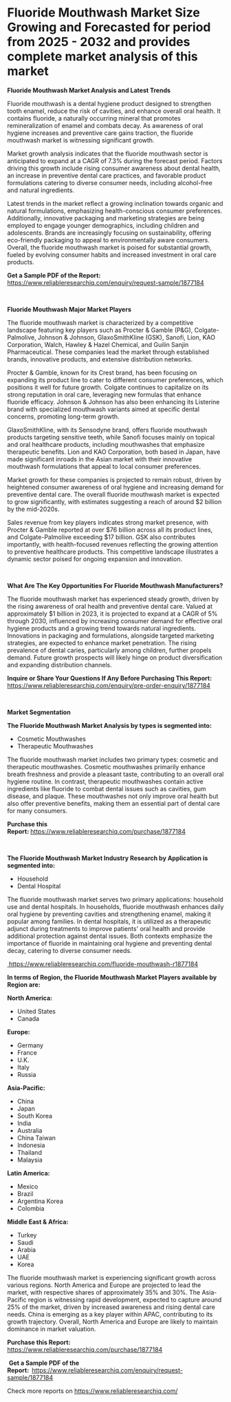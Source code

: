 <p><h1>Fluoride Mouthwash Market Size Growing and Forecasted for period from 2025 - 2032 and provides complete market analysis of this market</h1></p><p><strong>Fluoride Mouthwash Market Analysis and Latest Trends</strong></p>
<p><p>Fluoride mouthwash is a dental hygiene product designed to strengthen tooth enamel, reduce the risk of cavities, and enhance overall oral health. It contains fluoride, a naturally occurring mineral that promotes remineralization of enamel and combats decay. As awareness of oral hygiene increases and preventive care gains traction, the fluoride mouthwash market is witnessing significant growth.</p><p>Market growth analysis indicates that the fluoride mouthwash sector is anticipated to expand at a CAGR of 7.3% during the forecast period. Factors driving this growth include rising consumer awareness about dental health, an increase in preventive dental care practices, and favorable product formulations catering to diverse consumer needs, including alcohol-free and natural ingredients.</p><p>Latest trends in the market reflect a growing inclination towards organic and natural formulations, emphasizing health-conscious consumer preferences. Additionally, innovative packaging and marketing strategies are being employed to engage younger demographics, including children and adolescents. Brands are increasingly focusing on sustainability, offering eco-friendly packaging to appeal to environmentally aware consumers. Overall, the fluoride mouthwash market is poised for substantial growth, fueled by evolving consumer habits and increased investment in oral care products.</p></p>
<p><strong>Get a Sample PDF of the Report:&nbsp;</strong> <a href="https://www.reliableresearchiq.com/enquiry/request-sample/1877184?utm_campaign=1170&utm_medium=2&utm_source=Github&utm_content=ia&utm_term=07022025&utm_id=fluoride-mouthwash">https://www.reliableresearchiq.com/enquiry/request-sample/1877184</a></p>
<p>&nbsp;</p>
<p><strong>Fluoride Mouthwash Major Market Players</strong></p>
<p><p>The fluoride mouthwash market is characterized by a competitive landscape featuring key players such as Procter & Gamble (P&G), Colgate-Palmolive, Johnson & Johnson, GlaxoSmithKline (GSK), Sanofi, Lion, KAO Corporation, Walch, Hawley & Hazel Chemical, and Guilin Sanjin Pharmaceutical. These companies lead the market through established brands, innovative products, and extensive distribution networks.</p><p>Procter & Gamble, known for its Crest brand, has been focusing on expanding its product line to cater to different consumer preferences, which positions it well for future growth. Colgate continues to capitalize on its strong reputation in oral care, leveraging new formulas that enhance fluoride efficacy. Johnson & Johnson has also been enhancing its Listerine brand with specialized mouthwash variants aimed at specific dental concerns, promoting long-term growth.</p><p>GlaxoSmithKline, with its Sensodyne brand, offers fluoride mouthwash products targeting sensitive teeth, while Sanofi focuses mainly on topical and oral healthcare products, including mouthwashes that emphasize therapeutic benefits. Lion and KAO Corporation, both based in Japan, have made significant inroads in the Asian market with their innovative mouthwash formulations that appeal to local consumer preferences.</p><p>Market growth for these companies is projected to remain robust, driven by heightened consumer awareness of oral hygiene and increasing demand for preventive dental care. The overall fluoride mouthwash market is expected to grow significantly, with estimates suggesting a reach of around $2 billion by the mid-2020s.</p><p>Sales revenue from key players indicates strong market presence, with Procter & Gamble reported at over $76 billion across all its product lines, and Colgate-Palmolive exceeding $17 billion. GSK also contributes importantly, with health-focused revenues reflecting the growing attention to preventive healthcare products. This competitive landscape illustrates a dynamic sector poised for ongoing expansion and innovation.</p></p>
<p>&nbsp;</p>
<p><strong>What Are The Key Opportunities For Fluoride Mouthwash Manufacturers?</strong></p>
<p><p>The fluoride mouthwash market has experienced steady growth, driven by the rising awareness of oral health and preventive dental care. Valued at approximately $1 billion in 2023, it is projected to expand at a CAGR of 5% through 2030, influenced by increasing consumer demand for effective oral hygiene products and a growing trend towards natural ingredients. Innovations in packaging and formulations, alongside targeted marketing strategies, are expected to enhance market penetration. The rising prevalence of dental caries, particularly among children, further propels demand. Future growth prospects will likely hinge on product diversification and expanding distribution channels.</p></p>
<p><strong>Inquire or Share Your Questions If Any Before Purchasing This Report:</strong> <a href="https://www.reliableresearchiq.com/enquiry/pre-order-enquiry/1877184?utm_campaign=1170&utm_medium=2&utm_source=Github&utm_content=ia&utm_term=07022025&utm_id=fluoride-mouthwash">https://www.reliableresearchiq.com/enquiry/pre-order-enquiry/1877184</a></p>
<p>&nbsp;</p>
<p><strong>Market Segmentation</strong></p>
<p><strong>The Fluoride Mouthwash Market Analysis by types is segmented into:</strong></p>
<p><ul><li>Cosmetic Mouthwashes</li><li>Therapeutic Mouthwashes</li></ul></p>
<p><p>The fluoride mouthwash market includes two primary types: cosmetic and therapeutic mouthwashes. Cosmetic mouthwashes primarily enhance breath freshness and provide a pleasant taste, contributing to an overall oral hygiene routine. In contrast, therapeutic mouthwashes contain active ingredients like fluoride to combat dental issues such as cavities, gum disease, and plaque. These mouthwashes not only improve oral health but also offer preventive benefits, making them an essential part of dental care for many consumers.</p></p>
<p><strong>Purchase this Report:&nbsp;</strong><a href="https://www.reliableresearchiq.com/purchase/1877184?utm_campaign=1170&utm_medium=2&utm_source=Github&utm_content=ia&utm_term=07022025&utm_id=fluoride-mouthwash">https://www.reliableresearchiq.com/purchase/1877184</a></p>
<p>&nbsp;</p>
<p><strong>The Fluoride Mouthwash Market Industry Research by Application is segmented into:</strong></p>
<p><ul><li>Household</li><li>Dental Hospital</li></ul></p>
<p><p>The fluoride mouthwash market serves two primary applications: household use and dental hospitals. In households, fluoride mouthwash enhances daily oral hygiene by preventing cavities and strengthening enamel, making it popular among families. In dental hospitals, it is utilized as a therapeutic adjunct during treatments to improve patients' oral health and provide additional protection against dental issues. Both contexts emphasize the importance of fluoride in maintaining oral hygiene and preventing dental decay, catering to diverse consumer needs.</p></p>
<p><a href="https://www.reliableresearchiq.com/fluoride-mouthwash-r1877184?utm_campaign=1170&utm_medium=2&utm_source=Github&utm_content=ia&utm_term=07022025&utm_id=fluoride-mouthwash">&nbsp;https://www.reliableresearchiq.com/fluoride-mouthwash-r1877184</a></p>
<p><strong>In terms of Region, the Fluoride Mouthwash Market Players available by Region are:</strong></p>
<p>
    <p> <strong> North America: </strong>
        <ul>
            <li>United States</li>
            <li>Canada</li>
        </ul>
        </p> 
    <p> <strong> Europe: </strong>
        <ul>
            <li>Germany</li>
            <li>France</li>
            <li>U.K.</li>
            <li>Italy</li>
            <li>Russia</li>
        </ul>
        </p> 
    <p> <strong> Asia-Pacific: </strong>
        <ul>
            <li>China</li>
            <li>Japan</li>
            <li>South Korea</li>
            <li>India</li>
            <li>Australia</li>
            <li>China Taiwan</li>
            <li>Indonesia</li>
            <li>Thailand</li>
            <li>Malaysia</li>
        </ul>
        </p> 
    <p> <strong> Latin America: </strong>
        <ul>
            <li>Mexico</li>
            <li>Brazil</li>
            <li>Argentina Korea</li>
            <li>Colombia</li>
        </ul>
        </p> 
    <p> <strong> Middle East & Africa: </strong>
        <ul>
            <li>Turkey</li>
            <li>Saudi</li>
            <li>Arabia</li>
            <li>UAE</li>
            <li>Korea</li>
        </ul>
    </p>
    </p>
<p><p>The fluoride mouthwash market is experiencing significant growth across various regions. North America and Europe are projected to lead the market, with respective shares of approximately 35% and 30%. The Asia-Pacific region is witnessing rapid development, expected to capture around 25% of the market, driven by increased awareness and rising dental care needs. China is emerging as a key player within APAC, contributing to its growth trajectory. Overall, North America and Europe are likely to maintain dominance in market valuation.</p></p>
<p><strong>Purchase this Report: </strong><a href="https://www.reliableresearchiq.com/purchase/1877184?utm_campaign=1170&utm_medium=2&utm_source=Github&utm_content=ia&utm_term=07022025&utm_id=fluoride-mouthwash">https://www.reliableresearchiq.com/purchase/1877184</a></p>
<p>&nbsp;<strong>Get a Sample PDF of the Report:&nbsp;&nbsp;</strong><a href="https://www.reliableresearchiq.com/enquiry/request-sample/1877184?utm_campaign=1170&utm_medium=2&utm_source=Github&utm_content=ia&utm_term=07022025&utm_id=fluoride-mouthwash">https://www.reliableresearchiq.com/enquiry/request-sample/1877184</a></p>
<p><strong></strong></p>
<p>Check more reports on <a href="https://www.reliableresearchiq.com/?utm_campaign=1170&utm_medium=2&utm_source=Github&utm_content=ia&utm_term=07022025&utm_id=fluoride-mouthwash">https://www.reliableresearchiq.com/</a></p>